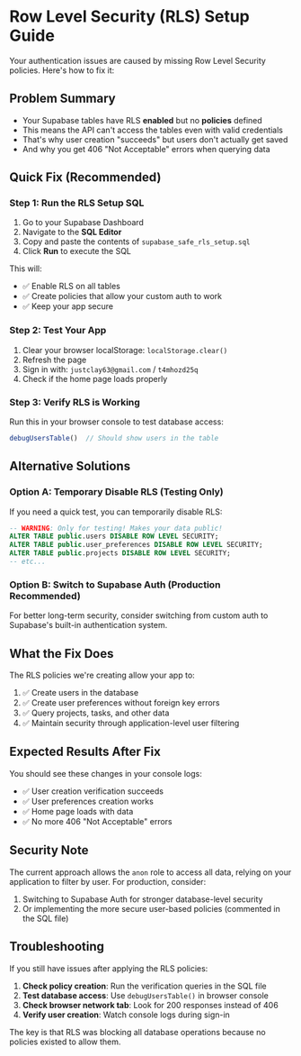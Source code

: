 # Row Level Security (RLS) Setup Guide

Your authentication issues are caused by missing Row Level Security policies. Here's how to fix it:

## Problem Summary
- Your Supabase tables have RLS **enabled** but no **policies** defined
- This means the API can't access the tables even with valid credentials
- That's why user creation "succeeds" but users don't actually get saved
- And why you get 406 "Not Acceptable" errors when querying data

## Quick Fix (Recommended)

### Step 1: Run the RLS Setup SQL
1. Go to your Supabase Dashboard
2. Navigate to the **SQL Editor**
3. Copy and paste the contents of `supabase_safe_rls_setup.sql`
4. Click **Run** to execute the SQL

This will:
- ✅ Enable RLS on all tables
- ✅ Create policies that allow your custom auth to work
- ✅ Keep your app secure

### Step 2: Test Your App
1. Clear your browser localStorage: `localStorage.clear()`
2. Refresh the page
3. Sign in with: `justclay63@gmail.com` / `t4mhozd25q`
4. Check if the home page loads properly

### Step 3: Verify RLS is Working
Run this in your browser console to test database access:
```javascript
debugUsersTable()  // Should show users in the table
```

## Alternative Solutions

### Option A: Temporary Disable RLS (Testing Only)
If you need a quick test, you can temporarily disable RLS:

```sql
-- WARNING: Only for testing! Makes your data public!
ALTER TABLE public.users DISABLE ROW LEVEL SECURITY;
ALTER TABLE public.user_preferences DISABLE ROW LEVEL SECURITY;
ALTER TABLE public.projects DISABLE ROW LEVEL SECURITY;
-- etc...
```

### Option B: Switch to Supabase Auth (Production Recommended)
For better long-term security, consider switching from custom auth to Supabase's built-in authentication system.

## What the Fix Does

The RLS policies we're creating allow your app to:
1. ✅ Create users in the database
2. ✅ Create user preferences without foreign key errors
3. ✅ Query projects, tasks, and other data
4. ✅ Maintain security through application-level user filtering

## Expected Results After Fix

You should see these changes in your console logs:
- ✅ User creation verification succeeds
- ✅ User preferences creation works
- ✅ Home page loads with data
- ✅ No more 406 "Not Acceptable" errors

## Security Note

The current approach allows the `anon` role to access all data, relying on your application to filter by user. For production, consider:
1. Switching to Supabase Auth for stronger database-level security
2. Or implementing the more secure user-based policies (commented in the SQL file)

## Troubleshooting

If you still have issues after applying the RLS policies:

1. **Check policy creation**: Run the verification queries in the SQL file
2. **Test database access**: Use `debugUsersTable()` in browser console
3. **Check browser network tab**: Look for 200 responses instead of 406
4. **Verify user creation**: Watch console logs during sign-in

The key is that RLS was blocking all database operations because no policies existed to allow them.